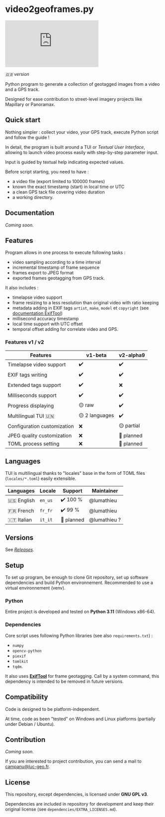 # video2geoframes.py

![Gitea Release](https://img.shields.io/gitea/v/release/lumathieu/video2geoframes.py?gitea_url=https%3A%2F%2Fgit.luc-geo.fr&include_prereleases&sort=semver&display_name=release&style=flat&link=https%3A%2F%2Fgit.luc-geo.fr%2Flumathieu%2Fvideo2geoframes.py%2Freleases)

_🇬🇧 version_

Python program to generate a collection of geotagged images from a video and a GPS track.

Designed for ease contribution to street-level imagery projects like Mapillary or Panoramax.

## Quick start

Nothing simpler : collect your video, your GPS track, execute Python script and follow the guide !

In detail, the program is built around a TUI or _Textual User Interface_, allowing to launch video process easily with
step-by-step parameter input.

Input is guided by textual help indicating expected values.

Before script starting, you need to have :
* a video file (export limited to 100000 frames)
* known the exact timestamp (start) in local time or UTC
* a clean GPS tack file covering video duration
* a working directory.

## Documentation

_Coming soon._

## Features

Program allows in one process to execute following tasks :
* video sampling according to a time interval
* incremental timestamp of frame sequence
* frames export to JPEG format
* exported frames geotagging from GPS track.

It also includes :
* timelapse video support
* frame resizing to a less resolution than original video with ratio keeping
* metadata adding in EXIF tags `artist`, `make`, `model` et `copyright` (see [documentation ExifTool](https://exiftool.org/TagNames/EXIF.html))
* millisecond accuracy timestamp
* local time support with UTC offset
* temporal offset adding for correlate video and GPS.

### Features v1 / v2

| Features                    | v1-beta        | v2-alpha9  |
|-----------------------------|----------------|------------|
| Timelapse video support     | ✔️             | ✔️         |
| EXIF tags writing           | ✔️             | ✔️         |
| Extended tags support       | ✔️             | ❌          |
| Milliseconds support        | ✔️             | ✔️         |
| Progress displaying         | 🟡 raw         | ✔️         |
| Multilingual TUI 🇺🇳       | 🟡 2 languages | ✔️         |
| Configuration customization | ❌              | 🟡 partial | 
| JPEG quality customization  | ❌              | 🔄 planned |
| TOML process setting        | ❌              | 🔄 planned |

## Languages
 
TUI is multilingual thanks to "locales" base in the form of TOML files (`locales/*.toml`) easily extensible.

| Languages    | Locale  | Support    | Maintainer   |
|--------------|---------|------------|--------------|
| 🇺🇸 English | `en_us` | ✔️ 100 %   | @lumathieu   |
| 🇫🇷 French  | `fr_fr` | ✔️ 99 %    | @lumathieu   |
| 🇮🇹 Italian | `it_it` | 🔄 planned | @lumathieu ? |

## Versions

See [_Releases_](https://git.luc-geo.fr/lumathieu/video2geoframes.py/releases).

## Setup

To set up program, be enough to clone Git repository, set up software dependencies and build Python environnement.
Recommended to use a virtual environnement (venv).

### Python

Entire project is developed and tested on **Python 3.11** (Windows x86-64).

### Dependencies

Core script uses following Python libraries (see also `requirements.txt`) :
- `numpy`
- `opencv-python`
- `piexif`
- `tomlkit`
- `tqdm`.

It also uses [**ExifTool**](https://exiftool.org/) for frame geotagging.
Call by a system command, this dependency is intended to be removed in future versions.

## Compatibility

Code is designed to be platform-independent.

At time, code as been "tested" on Windows and Linux platforms (partially under Debian / Ubuntu).

## Contribution

_Coming soon._

If you are interested to project contribution, you can send a mail to campanu@luc-geo.fr.

## License

This repository, except dependencies, is licensed under **GNU GPL v3**.

Dependencies are included in repository for development and keep their original license
(see `dependencies/EXTRA_LICENSES.md`).
